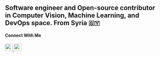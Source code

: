 ## Software engineer and Open-source contributor in Computer Vision, Machine Learning, and DevOps space. From Syria :syria:

#### Connect With Me

<p left="center">
<a href="https://www.linkedin.com/in/ibraym/">
  <img src="https://img.shields.io/badge/linkedin-%230077B5.svg?&style=for-the-badge&logo=linkedin&logoColor=white" height=25>
</a> 
<a href="mailto:ibrahem.y.mouhamad@gmail.com">
  <img src="https://img.shields.io/badge/Gmail-D14836?style=for-the-badge&logo=gmail&logoColor=white" height=25>
</a>
</p>
